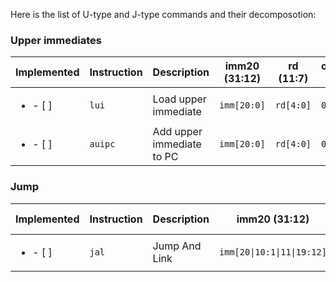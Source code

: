 Here is the list of U-type and J-type commands and their decomposotion:


### Upper immediates


| Implemented                | Instruction | Description               | imm20 (31:12) | rd (11:7) | opcode (6:0) |
| -------------------------- | ----------- | ------------------------- | ------------- | --------- | ------------ |
| <ul> <li>- [ ] </li> </ul> | `lui`       | Load upper immediate      | `imm[20:0]`   | `rd[4:0]` | `0110111`    |
| <ul> <li>- [ ] </li> </ul> | `auipc`     | Add upper immediate to PC | `imm[20:0]`   | `rd[4:0]` | `0010111`    |


### Jump

| Implemented                | Instruction | Description   | imm20 (31:12)              | rd (11:7) | opcode (6:0) |
| -------------------------- | ----------- | ------------- | -------------------------- | --------- | ------------ |
| <ul> <li>- [ ] </li> </ul> | `jal`       | Jump And Link | `imm[20\|10:1\|11\|19:12]` | `rd[4:0]` | `1101111`    |

